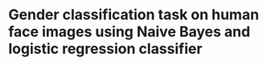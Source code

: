 # Gender classification task on human face images using Naive Bayes and logistic regression classifier
